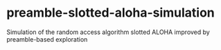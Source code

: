 # preamble-slotted-aloha-simulation
Simulation of the random access algorithm slotted ALOHA improved by preamble-based exploration

